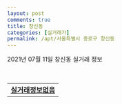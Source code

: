```yaml
---
layout: post
comments: true
title: 창신동
categories: [실거래가]
permalink: /apt/서울특별시 종로구 창신동
---
```


2021년 07월 11일 창신동 실거래 정보

<script type="text/javascript">
  google.charts.load('current', {'packages':['corechart']});
  google.charts.setOnLoadCallback(drawChart);

  function drawChart() {
    var data = google.visualization.arrayToDataTable([['거래일', '매매', '전월세', '전매'], ['20-07', 12, 18, 0], ['20-08', 8, 24, 0], ['20-09', 5, 25, 0], ['20-10', 7, 24, 0], ['20-11', 15, 16, 0], ['20-12', 10, 18, 0], ['21-01', 14, 17, 0], ['21-02', 7, 12, 0], ['21-03', 9, 21, 0], ['21-04', 4, 26, 0], ['21-05', 7, 19, 0], ['21-06', 3, 14, 0], ['21-07', 0, 5, 0]]);

    var options = {
      title: '최근 1년간 유형별 거래량 추이',
      legend: { position: 'bottom' }
    };

    var chart = new google.visualization.LineChart(document.getElementById('columnchart_material'));
    chart.draw(data, (options));년간 
  }
</script>

<div id="columnchart_material" style="width: 95%; margin-left: -35px; display: block"></div>
<br>
<table>
  <tr>
    <td colspan="4" style="font-weight: bold;"><a href="https://search.naver.com/search.naver?query=창신동 실거래정보없음">실거래정보없음</a></td>
  </tr>
    
</table>
    